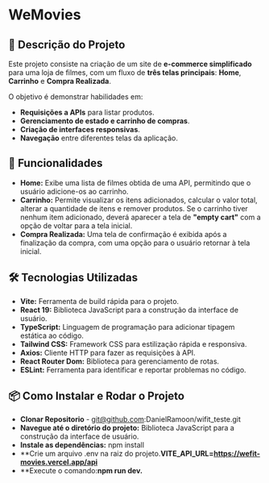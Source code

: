 # WeMovies

## 📝 Descrição do Projeto

Este projeto consiste na criação de um site de **e-commerce simplificado** para uma loja de filmes, com um fluxo de **três telas principais**: **Home**, **Carrinho** e **Compra Realizada**.

O objetivo é demonstrar habilidades em:

- **Requisições a APIs** para listar produtos.
- **Gerenciamento de estado e carrinho de compras**.
- **Criação de interfaces responsivas**.
- **Navegação** entre diferentes telas da aplicação.

## 🚀 Funcionalidades

- **Home:** Exibe uma lista de filmes obtida de uma API, permitindo que o usuário adicione-os ao carrinho.
- **Carrinho:** Permite visualizar os itens adicionados, calcular o valor total, alterar a quantidade de itens e remover produtos. Se o carrinho tiver nenhum item adicionado, deverá aparecer a tela de **"empty cart"** com a opção de voltar para a tela inicial.
- **Compra Realizada:** Uma tela de confirmação é exibida após a finalização da compra, com uma opção para o usuário retornar à tela inicial.

## 🛠️ Tecnologias Utilizadas

- **Vite:** Ferramenta de build rápida para o projeto.
- **React 19:** Biblioteca JavaScript para a construção da interface de usuário.
- **TypeScript:** Linguagem de programação para adicionar tipagem estática ao código.
- **Tailwind CSS:** Framework CSS para estilização rápida e responsiva.
- **Axios:** Cliente HTTP para fazer as requisições à API.
- **React Router Dom:** Biblioteca para gerenciamento de rotas.
- **ESLint:** Ferramenta para identificar e reportar problemas no código.

## 📦 Como Instalar e Rodar o Projeto

- **Clonar Repositorio** - git@github.com:DanielRamoon/wifit_teste.git
- **Navegue até o diretório do projeto:** Biblioteca JavaScript para a construção da interface de usuário.
- **Instale as dependências:** npm install
- **Crie um arquivo .env na raiz do projeto.**VITE_API_URL=https://wefit-movies.vercel.app/api**
- **Execute o comando:**npm run dev.**
